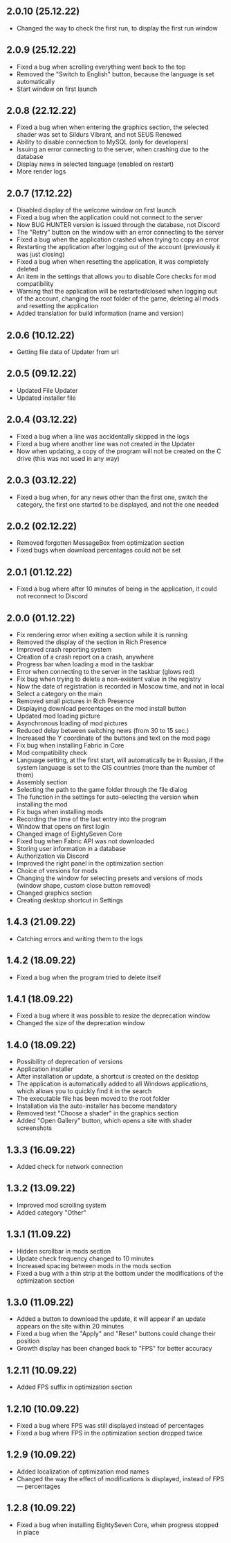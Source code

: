 ## 2.0.10 (25.12.22)

- Changed the way to check the first run, to display the first run window

## 2.0.9 (25.12.22)

- Fixed a bug when scrolling everything went back to the top
- Removed the "Switch to English" button, because the language is set automatically
- Start window on first launch

## 2.0.8 (22.12.22)

- Fixed a bug when when entering the graphics section, the selected shader was set to Sildurs Vibrant, and not SEUS Renewed
- Ability to disable connection to MySQL (only for developers)
- Issuing an error connecting to the server, when crashing due to the database
- Display news in selected language (enabled on restart)
- More render logs

## 2.0.7 (17.12.22)

- Disabled display of the welcome window on first launch
- Fixed a bug when the application could not connect to the server
- Now BUG HUNTER version is issued through the database, not Discord
- The "Retry" button on the window with an error connecting to the server
- Fixed a bug when the application crashed when trying to copy an error
- Restarting the application after logging out of the account (previously it was just closing)
- Fixed a bug when when resetting the application, it was completely deleted
- An item in the settings that allows you to disable Core checks for mod compatibility
- Warning that the application will be restarted/closed when logging out of the account, changing the root folder of the game, deleting all mods and resetting the application
- Added translation for build information (name and version)

## 2.0.6 (10.12.22)

- Getting file data of Updater from url

## 2.0.5 (09.12.22)

- Updated File Updater
- Updated installer file

## 2.0.4 (03.12.22)

- Fixed a bug when a line was accidentally skipped in the logs
- Fixed a bug where another line was not created in the Updater
- Now when updating, a copy of the program will not be created on the C drive (this was not used in any way)

## 2.0.3 (03.12.22)

- Fixed a bug when, for any news other than the first one, switch the category, the first one started to be displayed, and not the one needed

## 2.0.2 (02.12.22)

- Removed forgotten MessageBox from optimization section
- Fixed bugs when download percentages could not be set

## 2.0.1 (01.12.22)

- Fixed a bug where after 10 minutes of being in the application, it could not reconnect to Discord

## 2.0.0 (01.12.22)

- Fix rendering error when exiting a section while it is running
- Removed the display of the section in Rich Presence
- Improved crash reporting system
- Creation of a crash report on a crash, anywhere
- Progress bar when loading a mod in the taskbar
- Error when connecting to the server in the taskbar (glows red)
- Fix bug when trying to delete a non-existent value in the registry
- Now the date of registration is recorded in Moscow time, and not in local
- Select a category on the main
- Removed small pictures in Rich Presence
- Displaying download percentages on the mod install button
- Updated mod loading picture
- Asynchronous loading of mod pictures
- Reduced delay between switching news (from 30 to 15 sec.)
- Increased the Y coordinate of the buttons and text on the mod page
- Fix bug when installing Fabric in Core
- Mod compatibility check
- Language setting, at the first start, will automatically be in Russian, if the system language is set to the CIS countries (more than the number of them)
- Assembly section
- Selecting the path to the game folder through the file dialog
- The function in the settings for auto-selecting the version when installing the mod
- Fix bugs when installing mods
- Recording the time of the last entry into the program
- Window that opens on first login
- Changed image of EightySeven Core
- Fixed bug when Fabric API was not downloaded
- Storing user information in a database
- Authorization via Discord
- Improved the right panel in the optimization section
- Choice of versions for mods
- Changing the window for selecting presets and versions of mods (window shape, custom close button removed)
- Changed graphics section
- Creating desktop shortcut in Settings

## 1.4.3 (21.09.22)

- Catching errors and writing them to the logs

## 1.4.2 (18.09.22)

- Fixed a bug when the program tried to delete itself

## 1.4.1 (18.09.22)

- Fixed a bug where it was possible to resize the deprecation window
- Changed the size of the deprecation window

## 1.4.0 (18.09.22)

- Possibility of deprecation of versions
- Application installer
- After installation or update, a shortcut is created on the desktop
- The application is automatically added to all Windows applications, which allows you to quickly find it in the search
- The executable file has been moved to the root folder
- Installation via the auto-installer has become mandatory
- Removed text "Choose a shader" in the graphics section
- Added "Open Gallery" button, which opens a site with shader screenshots

## 1.3.3 (16.09.22)

- Added check for network connection

## 1.3.2 (13.09.22)

- Improved mod scrolling system
- Added category "Other"

## 1.3.1 (11.09.22)

- Hidden scrollbar in mods section
- Update check frequency changed to 10 minutes
- Increased spacing between mods in the mods section
- Fixed a bug with a thin strip at the bottom under the modifications of the optimization section

## 1.3.0 (11.09.22)

- Added a button to download the update, it will appear if an update appears on the site within 20 minutes
- Fixed a bug when the "Apply" and "Reset" buttons could change their position
- Growth display has been changed back to "FPS" for better accuracy

## 1.2.11 (10.09.22)

- Added FPS suffix in optimization section

## 1.2.10 (10.09.22)

- Fixed a bug where FPS was still displayed instead of percentages
- Fixed a bug where FPS in the optimization section dropped twice

## 1.2.9 (10.09.22)

- Added localization of optimization mod names
- Changed the way the effect of modifications is displayed, instead of FPS — percentages

## 1.2.8 (10.09.22)

- Fixed a bug when installing EightySeven Core, when progress stopped in place
